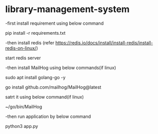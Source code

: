 # library-management-system

-first install requirement using below command

pip install -r requirements.txt


-then install redis  (refer https://redis.io/docs/install/install-redis/install-redis-on-linux/)

start redis server

-then install MailHog using below commands(if linux)

sudo apt install golang-go -y

go install github.com/mailhog/MailHog@latest

satrt it  using below command(if linux)

~/go/bin/MailHog


-then run application by below command

python3 app.py
